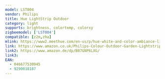 ```yaml
---
model: LST004
vendor: Philips
title: Hue LightStrip Outdoor
category: light
supports: brightness, colortemp, colorxy
zigbeemodel: ['LST004']
compatible: [z2m,zha]
mlink: https://www2.meethue.com/en-us/p/hue-white-and-color-ambiance-lightstrip-outdoor-80-inch/046677530945
link: https://www.amazon.co.uk/Philips-Colour-Outdoor-Garden-Lightstrip/dp/B07GDWP7CP/
link2: https://www.amazon.de/dp/B07GNP6LXG/
link3: 
EAN: 
  - 046677530945
  - 9290018187
---
```


